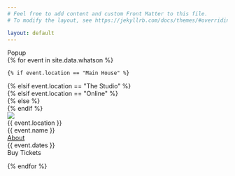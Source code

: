 ```yaml
---
# Feel free to add content and custom Front Matter to this file.
# To modify the layout, see https://jekyllrb.com/docs/themes/#overriding-theme-defaults

layout: default
---
```


<script>

  function showPopup(content) {
    document.getElementById('popupText').innerText = content;
    document.getElementById('popup').style.display = 'inherit';
  }
  function hidePopup() {
    document.getElementById('popup').style.display = 'none';
  }

</script>

<div class="popupContainer">
<div id="popup" onclick="javascript:hidePopup();">
<div id="popupText">
Popup
</div>
</div>
</div>

<div class="events">
{% for event in site.data.whatson %}

    {% if event.location == "Main House" %}
  <div class="event main">
    {% elsif event.location == "The Studio" %}
  <div class="event studio">
    {% elsif event.location == "Online" %}
  <div class="event online">
    {% else %}
  <div class="event unknown">
    {% endif %}
    <div class="eventimage">
      <img src="{{ event.imageurl }}">
    </div>
    <div class="eventdata">
      <div class="eventdatum fade1">
        {{ event.location }}
      </div>
      <div class="eventdatum fade2 bold">
        {{ event.name }}
      </div>
      <div class="eventdatum fade3">
        <a href="javascript:showPopup(&quot;{{ event.about }}&quot;);">About</a>
      </div>
      <div class="eventdatum fade4">
        {{ event.dates }}
      </div>
      <div class="eventdatum fade5 bold">
        <div class="button fade1">
          Buy Tickets
        </div> 
      </div>
<!-- 
-->
    </div>
  </div>

{% endfor %}
</div>
